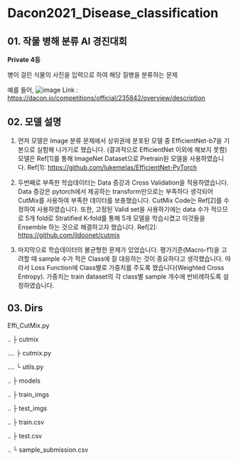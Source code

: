 # Dacon2021_Disease_classification
## 01. 작물 병해 분류 AI 경진대회
 **Private 4등**
 
  병이 걸린 식물의 사진을 입력으로 하여 해당 질병을 분류하는 문제
  
  예를 들어,
  ![image](https://user-images.githubusercontent.com/28197373/147400543-8e2b5e06-30a9-4f8a-8f3e-cc88897435c7.png)
Link : https://dacon.io/competitions/official/235842/overview/description
## 02. 모델 설명
1) 먼저 모델은 Image 분류 문제에서 상위권에 분포된 모델 중 EfficientNet-b7을 기본으로 실험해 나가기로 했습니다. (결과적으로 EfficientNet 이외에 해보지 못함) 모델은 Ref[1]를 통해 ImageNet Dataset으로 Pretrain된 모델을 사용하였습니다.
Ref[1]: https://github.com/lukemelas/EfficientNet-PyTorch

2) 두번째로 부족한 학습데이터는 Data 증강과 Cross Validation을 적용하였습니다. Data 증강은 pytorch에서 제공하는 transform만으로는 부족하다 생각되어 CutMix를 사용하여 부족한 데이터를 보충했습니다. CutMix Code는 Ref[2]를 수정하여 사용하였습니다.
 또한, 고정된 Valid set을 사용하기에는 data 수가 적으므로 5개 fold로 Stratified K-fold를 통해 5개 모델을 학습시켰고 이것들을 Ensemble 하는 것으로 해결하고자 했습니다.
Ref[2]: https://github.com/ildoonet/cutmix

3) 마지막으로 학습데이터의 불균형한 문제가 있었습니다.  평가기준(Macro-f1)을 고려할 때 sample 수가 적은 Class에 잘 대응하는 것이 중요하다고 생각했습니다. 따라서 Loss Function에 Class별로 가중치를 주도록 했습니다(Weighted Cross Entropy). 가중치는 train dataset의 각 class별 sample 개수에 반비례하도록 설정하였습니다.


## 03. Dirs
Effi_CutMix.py

.. ├ cutmix

…. ├ cutmix.py

…. └ utils.py

.. ├ models

.. ├ train_imgs

.. ├ test_imgs

.. ├ train.csv

.. ├ test.csv

.. └ sample_submission.csv
